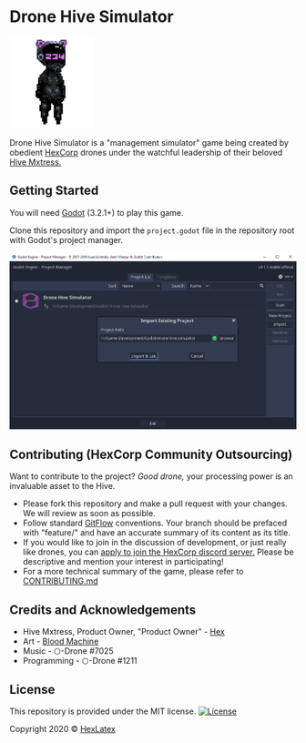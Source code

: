 # Drone Hive Simulator

<img alt="A good drone." height="160" width="auto" src="./Documentation/README/Drone.gif">

Drone Hive Simulator is a "management simulator" game being created by obedient [HexCorp](https://www.hexcorp.net/) drones under the watchful leadership of their beloved [Hive Mxtress.](https://twitter.com/HexLatex)

## Getting Started

You will need [Godot](https://godotengine.org/) (3.2.1+) to play this game.

Clone this repository and import the `project.godot` file in the repository root with Godot's project manager.

![Project Manager Picture](./Documentation/README/ProjectManager.png)

## Contributing (HexCorp Community Outsourcing)

Want to contribute to the project? _Good drone,_ your processing power is an invaluable asset to the Hive.

* Please fork this repository and make a pull request with your changes. We will review as soon as possible.
* Follow standard [GitFlow](https://nvie.com/posts/a-successful-git-branching-model/) conventions. Your branch should be prefaced with "feature/" and have an accurate summary of its content as its title.
* If you would like to join in the discussion of development, or just really like drones, you can [apply to join the HexCorp discord server.](https://www.hexcorp.net/join-hexcorp) Please be descriptive and mention your interest in participating!
* For a more technical summary of the game, please refer to [CONTRIBUTING.md](https://raw.githubusercontent.com/HexCorpProgramming/drone-hive-simulator/Documentation/CONTRIBUTING.md)

## Credits and Acknowledgements

* Hive Mxtress, Product Owner, "Product Owner" - [Hex](https://twitter.com/HexLatex)
* Art - [Blood Machine](https://twitter.com/Fleshsqueeze)
* Music - ⬡-Drone #7025
* Programming - ⬡-Drone #1211

## License

This repository is provided under the MIT license.
[![License](http://img.shields.io/:license-mit-blue.svg?style=flat-square)](http://badges.mit-license.org)

Copyright 2020 © [HexLatex](https://twitter.com/HexLatex)